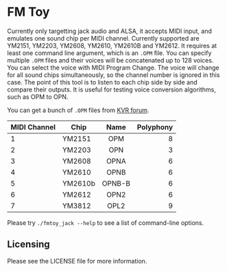 FM Toy
========

Currently only targetting jack audio and ALSA, it accepts MIDI input, and emulates one sound chip per MIDI channel. Currently supported are YM2151, YM2203, YM2608, YM2610, YM2610B and YM2612. It requires at least one command line argument, which is an `.OPM` file. You can specify multiple `.OPM` files and their voices will be concatenated up to 128 voices. You can select the voice with MIDI Program Change. The voice will change for all sound chips simultaneously, so the channel number is ignored in this case. The point of this tool is to listen to each chip side by side and compare their outputs. It is useful for testing voice conversion algorithms, such as OPM to OPN.

You can get a bunch of `.OPM` files from [KVR forum](https://www.kvraudio.com/forum/viewtopic.php?t=277864).

| MIDI Channel  | Chip      |  Name  | Polyphony |
| ------------- |-----------|:------:|----------:|
| 1             | YM2151    |  OPM   |         8 |
| 2             | YM2203    |  OPN   |         3 |
| 3             | YM2608    |  OPNA  |         6 |
| 4             | YM2610    |  OPNB  |         6 |
| 5             | YM2610b   | OPNB-B |         6 |
| 6             | YM2612    |  OPN2  |         6 |
| 7             | YM3812    |  OPL2  |         9 |

Please try `./fmtoy_jack --help` to see a list of command-line options.





Licensing
---------

Please see the LICENSE file for more information.

